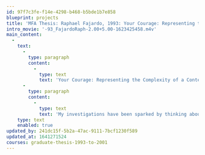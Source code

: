 ```yaml
---
id: 97f7c3fe-f14e-4298-b468-b5bde1b7e858
blueprint: projects
title: 'MFA Thesis: Raphael Fajardo, 1993: Your Courage: Representing the Complexity of a Contemporary Sense of Identity.'
intro_movie: '-93_FajardoRaph-2.00+5.00-1623425458.m4v'
main_content:
  -
    text:
      -
        type: paragraph
        content:
          -
            type: text
            text: 'Your Courage: Representing the Complexity of a Contemporary Sense of Identity.'
      -
        type: paragraph
        content:
          -
            type: text
            text: 'My investigations have been sparked by thinking about the five-hundredth anniversary of Columbus’ voyage westward. I am juxtaposing representations of cultural, regional, corporate, and personal identities. I am trying to establish a critical voice that communicates through work. I continue to explore ways to communicate the complexity of a contemporary sense of identity where culture conflicts with money, power, and bureaucracy, which in turn conflict with human dignity. I have grown suspicious of the divisiveness of the “multicultural” debate and would like to find some way which two or more cultures can be represented equivocally, and not as one being a footnote to the other.'
    type: text
    enabled: true
updated_by: 241dc15f-5b2a-47ac-9111-7bcf1230f589
updated_at: 1641271524
courses: graduate-thesis-1993-to-2001
---
```

